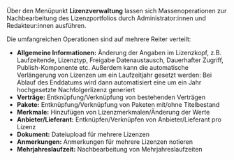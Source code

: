 Über den Menüpunkt **Lizenzverwaltung** lassen sich Massenoperationen zur Nachbearbeitung des Lizenzportfolios durch Administrator:innen und Redakteur:innen ausführen.

Die umfangreichen Operationen sind auf mehrere Reiter verteilt:

- **Allgemeine Informationen:** Änderung der Angaben im Lizenzkopf, z.B. Laufzeitende, Lizenztyp, Freigabe Datenaustausch, Dauerhafter Zugriff, Publish-Komponente etc.
  Außerdem kann die automatische Verlängerung von Lizenzen um ein Laufzeitjahr gesetzt werden: Bei Ablauf des Enddatums wird dann automatisiert eine um ein Jahr hochgesetzte Nachfolgerlizenz generiert
- **Verträge:** Entknüpfung/Verknüpfung von bestehenden Verträgen
- **Pakete:** Entknüpfung/Verknüpfung von Paketen mit/ohne Titelbestand
- **Merkmale:** Hinzufügen von Lizenzmerkmalen/Änderung der Werte
- **Anbieter/Lieferant:** Entknüpfen/Verknüpfen von Anbieter/Lieferant pro Lizenz
- **Dokument:** Dateiupload für mehrere Lizenzen
- **Anmerkungen:** Anmerkungen für mehrere Lizenzen notieren
- **Mehrjahreslaufzeit:** Nachbearbeitung von Mehrjahreslaufzeiten
